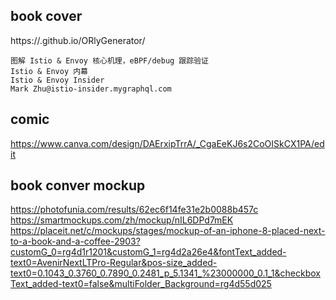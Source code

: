 ## book cover

https://.github.io/ORlyGenerator/

```
图解 Istio & Envoy 核心机理，eBPF/debug 跟踪验证
Istio & Envoy 内幕
Istio & Envoy Insider
Mark Zhu@istio-insider.mygraphql.com
```


## comic

https://www.canva.com/design/DAErxipTrrA/_CgaEeKJ6s2CoOISkCX1PA/edit

## book conver mockup

https://photofunia.com/results/62ec6f14fe31e2b0088b457c
https://smartmockups.com/zh/mockup/nIL6DPd7mEK
https://placeit.net/c/mockups/stages/mockup-of-an-iphone-8-placed-next-to-a-book-and-a-coffee-2903?customG_0=rg4d1r1201&customG_1=rg4d2a26e4&fontText_added-text0=AvenirNextLTPro-Regular&pos-size_added-text0=0.1043_0.3760_0.7890_0.2481_p_5.1341_%23000000_0.1_1&checkboxText_added-text0=false&multiFolder_Background=rg4d55d025